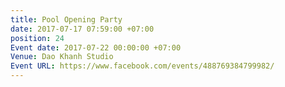 ```yaml
---
title: Pool Opening Party
date: 2017-07-17 07:59:00 +07:00
position: 24
Event date: 2017-07-22 00:00:00 +07:00
Venue: Dao Khanh Studio
Event URL: https://www.facebook.com/events/488769384799982/
---
```


